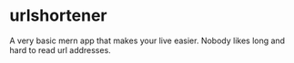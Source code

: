 ﻿# urlshortener

A very basic mern app that makes your live easier. Nobody likes long and hard to read url addresses.
